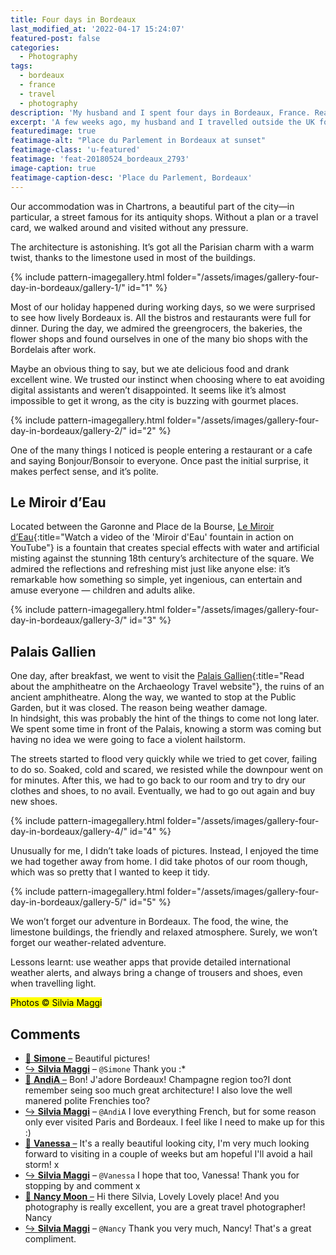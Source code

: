 ```yaml
---
title: Four days in Bordeaux
last_modified_at: '2022-04-17 15:24:07'
featured-post: false
categories:
  - Photography
tags:
  - bordeaux
  - france
  - travel
  - photography
description: 'My husband and I spent four days in Bordeaux, France. Read about what we saw and did, and look at the photos I took in this beautiful city.'
excerpt: 'A few weeks ago, my husband and I travelled outside the UK for a different reason other than visiting family and friends: we spent four days in Bordeaux.'
featuredimage: true
featimage-alt: "Place du Parlement in Bordeaux at sunset"
featimage-class: 'u-featured'
featimage: 'feat-20180524_bordeaux_2793'
image-caption: true
featimage-caption-desc: 'Place du Parlement, Bordeaux'
---
```

Our accommodation was in Chartrons, a beautiful part of the city—in particular, a street famous for its antiquity shops. Without a plan or a travel card, we walked around and visited without any pressure.

The architecture is astonishing. It’s got all the Parisian charm with a warm twist, thanks to the limestone used in most of the buildings.

{% include pattern-imagegallery.html folder="/assets/images/gallery-four-day-in-bordeaux/gallery-1/" id="1" %}

Most of our holiday happened during working days, so we were surprised to see how lively Bordeaux is. All the bistros and restaurants were full for dinner. During the day, we admired the greengrocers, the bakeries, the flower shops and found ourselves in one of the many bio shops with the Bordelais after work.

Maybe an obvious thing to say, but we ate delicious food and drank excellent wine. We trusted our instinct when choosing where to eat avoiding digital assistants and weren’t disappointed. It seems like it’s almost impossible to get it wrong, as the city is buzzing with gourmet places.

{% include pattern-imagegallery.html folder="/assets/images/gallery-four-day-in-bordeaux/gallery-2/" id="2" %}

One of the many things I noticed is people entering a restaurant or a cafe and saying Bonjour/Bonsoir to everyone. Once past the initial surprise, it makes perfect sense, and it’s polite.

## Le Miroir d’Eau

Located between the Garonne and Place de la Bourse, [Le Miroir d’Eau](https://youtu.be/0s8RIkpMf8Q){:title="Watch a video of the 'Miroir d'Eau' fountain in action on YouTube"} is a fountain that creates special effects with water and artificial misting against the stunning 18th century’s architecture of the square. We admired the reflections and refreshing mist just like anyone else: it’s remarkable how something so simple, yet ingenious, can entertain and amuse everyone — children and adults alike.

{% include pattern-imagegallery.html folder="/assets/images/gallery-four-day-in-bordeaux/gallery-3/" id="3" %}

## Palais Gallien

One day, after breakfast, we went to visit the [Palais Gallien](https://archaeology-travel.com/france/bordeaux-roman-amphitheatre/){:title="Read about the amphitheatre on the Archaeology Travel website"}, the ruins of an ancient amphitheatre. Along the way, we wanted to stop at the Public Garden, but it was closed. The reason being weather damage.  
In hindsight, this was probably the hint of the things to come not long later. We spent some time in front of the Palais, knowing a storm was coming but having no idea we were going to face a violent hailstorm.

The streets started to flood very quickly while we tried to get cover, failing to do so. Soaked, cold and scared, we resisted while the downpour went on for minutes. After this, we had to go back to our room and try to dry our clothes and shoes, to no avail. Eventually, we had to go out again and buy new shoes.

{% include pattern-imagegallery.html folder="/assets/images/gallery-four-day-in-bordeaux/gallery-4/" id="4" %}

Unusually for me, I didn’t take loads of pictures. Instead, I enjoyed the time we had together away from home. I did take photos of our room though, which was so pretty that I wanted to keep it tidy.

{% include pattern-imagegallery.html folder="/assets/images/gallery-four-day-in-bordeaux/gallery-5/" id="5" %}

We won’t forget our adventure in Bordeaux. The food, the wine, the limestone buildings, the friendly and relaxed atmosphere. Surely, we won’t forget our weather-related adventure.

Lessons learnt: use weather apps that provide detailed international weather alerts, and always bring a change of trousers and shoes, even when travelling light.

<p class="detached"><mark class="smd-highlight small">Photos &copy; Silvia Maggi</mark></p>

<div class="smd-responses my-3 pt-3">
  <h2>Comments</h2>
  <div class="webmentions">
    <ul class="comments">
      <li>
        <a class="reaction" rel="nofollow ugc" title="mentioned" href="https://minutestomidnight.co.uk">💬 <strong>Simone</strong>&nbsp;&ndash;</a>
        <span>Beautiful pictures!</span>
      </li>
      <li class="reaction-reply">
        <a class="reaction" title="mentioned" href="{{ site.url }}">↪️ <strong>Silvia Maggi</strong></a>&nbsp;&ndash;&nbsp;<code>@Simone</code>
        <span>Thank you :*</span>
      </li>
      <li>
        <a class="reaction" rel="nofollow ugc" title="mentioned" href="http://www.inyourdreams.fi">💬 <strong>AndiA</strong>&nbsp;&ndash;</a>
        <span>Bon! J'adore Bordeaux! Champagne region too?I dont remember seing soo much great architecture! I also love the well manered polite Frenchies too?</span>
      </li>
      <li class="reaction-reply">
        <a class="reaction" title="mentioned" href="{{ site.url }}">↪️ <strong>Silvia Maggi</strong></a>&nbsp;&ndash;&nbsp;<code>@AndiA</code>
        <span>I love everything French, but for some reason only ever visited Paris and Bordeaux. I feel like I need to make up for this :)</span>
      </li>
      <li>
        <a class="reaction" rel="nofollow ugc" title="mentioned" href="https://www.thesimpsonsisters.co.uk">💬 <strong>Vanessa</strong>&nbsp;&ndash;</a>
        <span>It's a really beautiful looking city, I'm very much looking forward to visiting in a couple of weeks but am hopeful I'll avoid a hail storm! x</span>
      </li>
      <li class="reaction-reply">
        <a class="reaction" title="mentioned" href="{{ site.url }}">↪️ <strong>Silvia Maggi</strong></a>&nbsp;&ndash;&nbsp;<code>@Vanessa</code> <span>I hope that too, Vanessa! Thank you for stopping by and comment x</span>
      </li>
      <li>
        <a class="reaction" rel="nofollow ugc" title="mentioned" href="http://www.overthemoonabout.com">💬 <strong>Nancy Moon</strong>&nbsp;&ndash;</a>
        <span>Hi there Silvia, Lovely Lovely place! And you photography is really excellent, you are a great travel photographer! Nancy</span>
      </li>
      <li class="reaction-reply">
        <a class="reaction" title="mentioned" href="{{ site.url }}">↪️ <strong>Silvia Maggi</strong></a>&nbsp;&ndash;&nbsp;<code>@Nancy</code> 
        <span>Thank you very much, Nancy! That's a great compliment.</span>
      </li>
    </ul>
  </div>
</div>